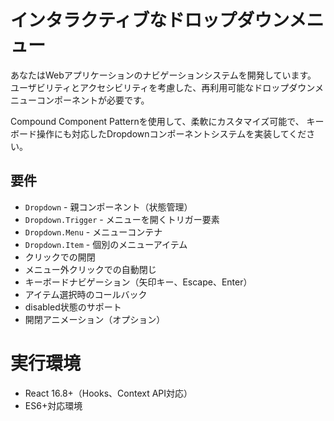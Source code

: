 # インタラクティブなドロップダウンメニュー

あなたはWebアプリケーションのナビゲーションシステムを開発しています。
ユーザビリティとアクセシビリティを考慮した、再利用可能なドロップダウンメニューコンポーネントが必要です。

Compound Component Patternを使用して、柔軟にカスタマイズ可能で、
キーボード操作にも対応したDropdownコンポーネントシステムを実装してください。

## 要件
- `Dropdown` - 親コンポーネント（状態管理）
- `Dropdown.Trigger` - メニューを開くトリガー要素
- `Dropdown.Menu` - メニューコンテナ
- `Dropdown.Item` - 個別のメニューアイテム
- クリックでの開閉
- メニュー外クリックでの自動閉じ
- キーボードナビゲーション（矢印キー、Escape、Enter）
- アイテム選択時のコールバック
- disabled状態のサポート
- 開閉アニメーション（オプション）

# 実行環境
- React 16.8+（Hooks、Context API対応）
- ES6+対応環境